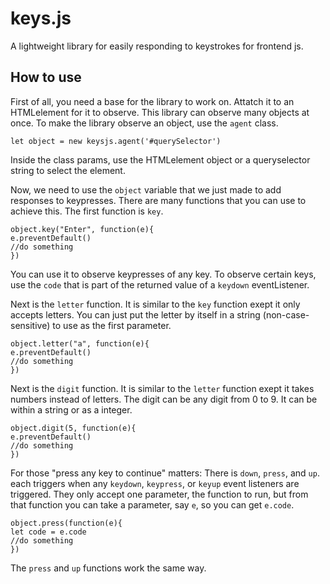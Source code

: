# keys.js
A lightweight library for easily responding to keystrokes for frontend js. 

## How to use
First of all, you need a base for the library to work on. Attatch it to an HTMLelement for it to observe. This library can observe many objects at once. To make the library observe an object, use the `agent` class. 
```
let object = new keysjs.agent('#querySelector')
```
Inside the class params, use the HTMLelement object or a queryselector string to select the element. 

Now, we need to use the `object` variable that we just made to add responses to keypresses. There are many functions that you can use to achieve this. The first function is `key`. 
```
object.key("Enter", function(e){
e.preventDefault()
//do something
})
```
You can use it to observe keypresses of any key. To observe certain keys, use the `code` that is part of the returned value of a `keydown` eventListener. 

Next is the `letter` function. It is similar to the `key` function exept it only accepts letters. You can just put the letter by itself in a string (non-case-sensitive) to use as the first parameter. 
```
object.letter("a", function(e){
e.preventDefault()
//do something
})
```
Next is the `digit` function. It is similar to the `letter` function exept it takes numbers instead of letters. The digit can be any digit from 0 to 9. It can be within a string or as a integer. 
```
object.digit(5, function(e){
e.preventDefault()
//do something
})
```
For those "press any key to continue" matters:
There is `down`, `press`, and `up`. 
each triggers when any `keydown`, `keypress`, or `keyup` event listeners are triggered. They only accept one parameter, the function to run, but from that function you can take a parameter, say `e`, so you can get `e.code`. 
```
object.press(function(e){
let code = e.code
//do something
})
```
The `press` and `up` functions work the same way. 
